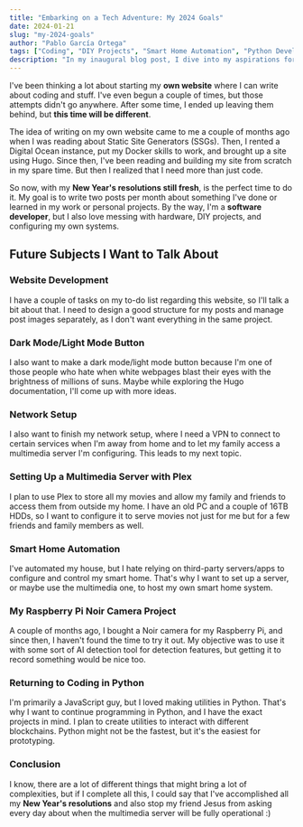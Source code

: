 ```yaml
---
title: "Embarking on a Tech Adventure: My 2024 Goals"
date: 2024-01-21
slug: "my-2024-goals"
author: "Pablo García Ortega"
tags: ["Coding", "DIY Projects", "Smart Home Automation", "Python Development", "Multimedia Server"]
description: "In my inaugural blog post, I dive into my aspirations for 2024, ranging from web development and smart home automation to Python programming and setting up a multimedia server."
---
```



I've been thinking a lot about starting my **own website** where I can write about coding and stuff. I've even begun a couple of times, but those attempts didn't go anywhere. After some time, I ended up leaving them behind, but **this time will be different**. 

The idea of writing on my own website came to me a couple of months ago when I was reading about Static Site Generators (SSGs). Then, I rented a Digital Ocean instance, put my Docker skills to work, and brought up a site using Hugo. Since then, I've been reading and building my site from scratch in my spare time. But then I realized that I need more than just code. 

So now, with my **New Year's resolutions still fresh**, is the perfect time to do it. My goal is to write two posts per month about something I've done or learned in my work or personal projects. By the way, I'm a **software developer**, but I also love messing with hardware, DIY projects, and configuring my own systems.

## Future Subjects I Want to Talk About

### Website Development

I have a couple of tasks on my to-do list regarding this website, so I'll talk a bit about that. I need to design a good structure for my posts and manage post images separately, as I don't want everything in the same project.

### Dark Mode/Light Mode Button

I also want to make a dark mode/light mode button because I'm one of those people who hate when white webpages blast their eyes with the brightness of millions of suns. Maybe while exploring the Hugo documentation, I'll come up with more ideas. 

### Network Setup 

I also want to finish my network setup, where I need a VPN to connect to certain services when I'm away from home and to let my family access a multimedia server I'm configuring. This leads to my next topic.

### Setting Up a Multimedia Server with Plex

I plan to use Plex to store all my movies and allow my family and friends to access them from outside my home. I have an old PC and a couple of 16TB HDDs, so I want to configure it to serve movies not just for me but for a few friends and family members as well.

### Smart Home Automation

I've automated my house, but I hate relying on third-party servers/apps to configure and control my smart home. That's why I want to set up a server, or maybe use the multimedia one, to host my own smart home system.

### My Raspberry Pi Noir Camera Project

A couple of months ago, I bought a Noir camera for my Raspberry Pi, and since then, I haven't found the time to try it out. My objective was to use it with some sort of AI detection tool for detection features, but getting it to record something would be nice too.

### Returning to Coding in Python

I'm primarily a JavaScript guy, but I loved making utilities in Python. That's why I want to continue programming in Python, and I have the exact projects in mind. I plan to create utilities to interact with different blockchains. Python might not be the fastest, but it's the easiest for prototyping.

### Conclusion

I know, there are a lot of different things that might bring a lot of complexities, but if I complete all this, I could say that I've accomplished all my **New Year's resolutions** and also stop my friend Jesus from asking every day about when the multimedia server will be fully operational :)

